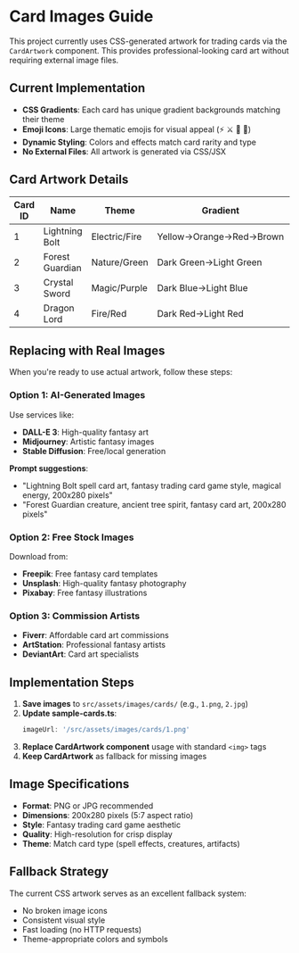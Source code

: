 # Card Images Guide

This project currently uses CSS-generated artwork for trading cards via the `CardArtwork` component. This provides professional-looking card art without requiring external image files.

## Current Implementation

- **CSS Gradients**: Each card has unique gradient backgrounds matching their theme
- **Emoji Icons**: Large thematic emojis for visual appeal (⚡ ⚔️ 🌲 🐉)
- **Dynamic Styling**: Colors and effects match card rarity and type
- **No External Files**: All artwork is generated via CSS/JSX

## Card Artwork Details

| Card ID | Name | Theme | Gradient | Icon |
|---------|------|-------|----------|------|
| 1 | Lightning Bolt | Electric/Fire | Yellow→Orange→Red→Brown | ⚡ |
| 2 | Forest Guardian | Nature/Green | Dark Green→Light Green | 🌲 |
| 3 | Crystal Sword | Magic/Purple | Dark Blue→Light Blue | ⚔️ |
| 4 | Dragon Lord | Fire/Red | Dark Red→Light Red | 🐉 |

## Replacing with Real Images

When you're ready to use actual artwork, follow these steps:

### Option 1: AI-Generated Images
Use services like:
- **DALL-E 3**: High-quality fantasy art
- **Midjourney**: Artistic fantasy images
- **Stable Diffusion**: Free/local generation

**Prompt suggestions**:
- "Lightning Bolt spell card art, fantasy trading card game style, magical energy, 200x280 pixels"
- "Forest Guardian creature, ancient tree spirit, fantasy card art, 200x280 pixels"

### Option 2: Free Stock Images
Download from:
- **Freepik**: Free fantasy card templates
- **Unsplash**: High-quality fantasy photography
- **Pixabay**: Free fantasy illustrations

### Option 3: Commission Artists
- **Fiverr**: Affordable card art commissions
- **ArtStation**: Professional fantasy artists
- **DeviantArt**: Card art specialists

## Implementation Steps

1. **Save images** to `src/assets/images/cards/` (e.g., `1.png`, `2.jpg`)
2. **Update sample-cards.ts**:
   ```typescript
   imageUrl: '/src/assets/images/cards/1.png'
   ```
3. **Replace CardArtwork component** usage with standard `<img>` tags
4. **Keep CardArtwork** as fallback for missing images

## Image Specifications

- **Format**: PNG or JPG recommended
- **Dimensions**: 200x280 pixels (5:7 aspect ratio)
- **Style**: Fantasy trading card game aesthetic
- **Quality**: High-resolution for crisp display
- **Theme**: Match card type (spell effects, creatures, artifacts)

## Fallback Strategy

The current CSS artwork serves as an excellent fallback system:
- No broken image icons
- Consistent visual style
- Fast loading (no HTTP requests)
- Theme-appropriate colors and symbols